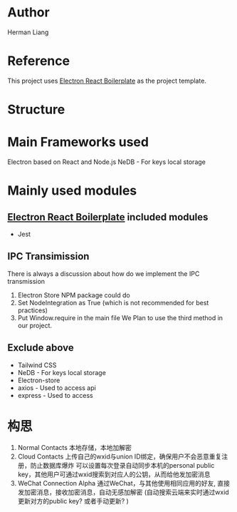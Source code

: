 # Author
Herman Liang

# Reference
This project uses [Electron React Boilerplate](https://github.com/electron-react-boilerplate) as the project template. 

# Structure
# Main Frameworks used
Electron based on React and Node.js
NeDB - For keys local storage

# Mainly used modules 
## [Electron React Boilerplate](https://github.com/electron-react-boilerplate) included modules
- Jest

## IPC Transimission
There is always a discussion about how do we implement the IPC transmission
1. Electron Store NPM package could do
2. Set NodeIntegration as True (which is not recommended for best practices)
3. Put Window.require in the main file
We Plan to use the third method in our project. 

## Exclude above
- Tailwind CSS
- NeDB - For keys local storage
- Electron-store
- axios - Used to access api
- express - Used to access 



# 构思
1. Normal Contacts
本地存储，本地加解密
2. Cloud Contacts
上传自己的wxid与union ID绑定，确保用户不会恶意重复注册，防止数据库爆炸
可以设置每次登录自动同步本机的personal public key，其他用户可通过wxid搜索到对应人的公钥，从而给他发加密消息
3. WeChat Connection Alpha
通过WeChat，与其他使用相同应用的好友, 直接发加密消息，接收加密消息，自动无感加解密
(自动搜索云端来实时通过wxid更新对方的public key? 或者手动更新? )

